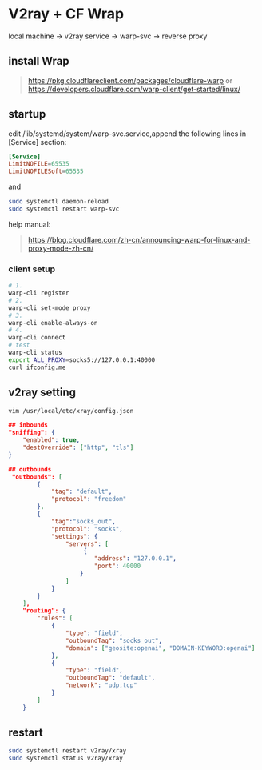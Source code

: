 # V2ray + CF Wrap

local machine -> v2ray service -> warp-svc -> reverse proxy

## install Wrap
> https://pkg.cloudflareclient.com/packages/cloudflare-warp
or
> https://developers.cloudflare.com/warp-client/get-started/linux/

## startup
edit /lib/systemd/system/warp-svc.service,append the following lines in [Service] section:
```conf
[Service]
LimitNOFILE=65535
LimitNOFILESoft=65535
```
and
```bash
sudo systemctl daemon-reload
sudo systemctl restart warp-svc
```
help manual:
> https://blog.cloudflare.com/zh-cn/announcing-warp-for-linux-and-proxy-mode-zh-cn/

### client setup
```bash
# 1.
warp-cli register
# 2.
warp-cli set-mode proxy
# 3.
warp-cli enable-always-on
# 4.
warp-cli connect
# test
warp-cli status
export ALL_PROXY=socks5://127.0.0.1:40000
curl ifconfig.me
```

## v2ray setting
```bash
vim /usr/local/etc/xray/config.json
```

```json
## inbounds
"sniffing": {
    "enabled": true,
    "destOverride": ["http", "tls"]
}

## outbounds
 "outbounds": [
        {
            "tag": "default",
            "protocol": "freedom"
        },
        {
            "tag":"socks_out",
            "protocol": "socks",
            "settings": {
                "servers": [
                     {
                        "address": "127.0.0.1",
                        "port": 40000
                    }
                ]
            }
        }
    ],
    "routing": {
        "rules": [
            {
                "type": "field",
                "outboundTag": "socks_out",
                "domain": ["geosite:openai", "DOMAIN-KEYWORD:openai"]
            },
            {
                "type": "field",
                "outboundTag": "default",
                "network": "udp,tcp"
            }
        ]
    }

```

## restart
```bash
sudo systemctl restart v2ray/xray
sudo systemctl status v2ray/xray
```
